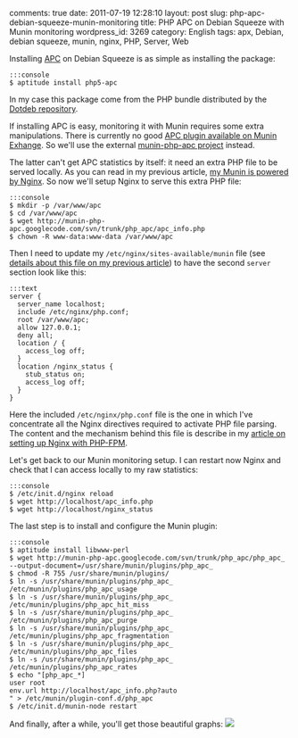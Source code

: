 comments: true
date: 2011-07-19 12:28:10
layout: post
slug: php-apc-debian-squeeze-munin-monitoring
title: PHP APC on Debian Squeeze with Munin monitoring
wordpress_id: 3269
category: English
tags: apx, Debian, debian squeeze, munin, nginx, PHP, Server, Web

Installing [APC](http://php.net/manual/en/book.apc.php) on Debian Squeeze is as simple as installing the package:

    :::console
    $ aptitude install php5-apc

In my case this package come from the PHP bundle distributed by the [Dotdeb repository](http://www.dotdeb.org).

If installing APC is easy, monitoring it with Munin requires some extra manipulations. There is currently no good [APC plugin available on Munin Exhange](http://exchange.munin-monitoring.org/plugins/search?keyword=apc). So we'll use the external [munin-php-apc project](http://code.google.com/p/munin-php-apc/) instead.

The latter can't get APC statistics by itself: it need an extra PHP file to be served locally. As you can read in my previous article, [my Munin is powered by Nginx](http://kevin.deldycke.com/2011/06/munin-monitor-debian-squeeze-server/). So now we'll setup Nginx to serve this extra PHP file:

    :::console
    $ mkdir -p /var/www/apc
    $ cd /var/www/apc
    $ wget http://munin-php-apc.googlecode.com/svn/trunk/php_apc/apc_info.php
    $ chown -R www-data:www-data /var/www/apc

Then I need to update my `/etc/nginx/sites-available/munin` file (see [details about this file on my previous article](http://kevin.deldycke.com/2011/06/munin-monitor-debian-squeeze-server/)) to have the second `server` section look like this:

    :::text
    server {
      server_name localhost;
      include /etc/nginx/php.conf;
      root /var/www/apc;
      allow 127.0.0.1;
      deny all;
      location / {
        access_log off;
      }
      location /nginx_status {
        stub_status on;
        access_log off;
      }
    }

Here the included `/etc/nginx/php.conf` file is the one in which I've concentrate all the Nginx directives required to activate PHP file parsing. The content and the mechanism behind this file is describe in my [article on setting up Nginx with PHP-FPM](http://kevin.deldycke.com/2011/06/nginx-php-fpm-mysql-debian-squeeze-server/).

Let's get back to our Munin monitoring setup. I can restart now Nginx and check that I can access locally to my raw statistics:

    :::console
    $ /etc/init.d/nginx reload
    $ wget http://localhost/apc_info.php
    $ wget http://localhost/nginx_status

The last step is to install and configure the Munin plugin:

    :::console
    $ aptitude install libwww-perl
    $ wget http://munin-php-apc.googlecode.com/svn/trunk/php_apc/php_apc_ --output-document=/usr/share/munin/plugins/php_apc_
    $ chmod -R 755 /usr/share/munin/plugins/
    $ ln -s /usr/share/munin/plugins/php_apc_ /etc/munin/plugins/php_apc_usage
    $ ln -s /usr/share/munin/plugins/php_apc_ /etc/munin/plugins/php_apc_hit_miss
    $ ln -s /usr/share/munin/plugins/php_apc_ /etc/munin/plugins/php_apc_purge
    $ ln -s /usr/share/munin/plugins/php_apc_ /etc/munin/plugins/php_apc_fragmentation
    $ ln -s /usr/share/munin/plugins/php_apc_ /etc/munin/plugins/php_apc_files
    $ ln -s /usr/share/munin/plugins/php_apc_ /etc/munin/plugins/php_apc_rates
    $ echo "[php_apc_*]
    user root
    env.url http://localhost/apc_info.php?auto
    " > /etc/munin/plugin-conf.d/php_apc
    $ /etc/init.d/munin-node restart

And finally, after a while, you'll get those beautiful graphs:
[![](http://kevin.deldycke.com/wp-content/uploads/2011/06/php-apc-munin-graphs-300x300.png)](http://kevin.deldycke.com/wp-content/uploads/2011/06/php-apc-munin-graphs.png)
